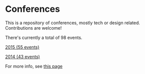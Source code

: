 Conferences
=====================

This is a repository of conferences, mostly tech or design related. Contributions are welcome!

There's currently a total of 98 events.

[2015 (55 events)](2015)

[2014 (43 events)](2014)



For more info, see [this page](https://github.com/minhongrails/events)